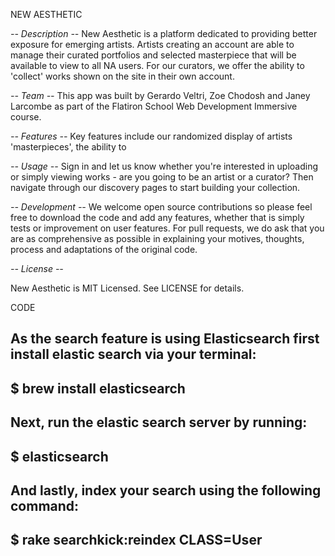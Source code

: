 NEW AESTHETIC

*-- Description --*
New Aesthetic is a platform dedicated to providing better exposure for emerging artists. Artists creating an account are able to manage their curated portfolios and selected masterpiece that will be available to view to all NA users. For our curators, we offer the ability to 'collect' works shown on the site in their own account.

*-- Team --*
This app was built by Gerardo Veltri, Zoe Chodosh and Janey Larcombe as part of the Flatiron School Web Development Immersive course.

*-- Features --*
Key features include our randomized display of artists 'masterpieces', the ability to

*-- Usage --*
Sign in and let us know whether you're interested in uploading or simply viewing works - are you going to be an artist or a curator? Then navigate through our discovery pages to start building your collection.

*-- Development --*
We welcome open source contributions so please feel free to download the code and add any features, whether that is simply tests or improvement on user features. For pull requests, we do ask that you are as comprehensive as possible in explaining your motives, thoughts, process and adaptations of the original code.

*-- License --*

New Aesthetic is MIT Licensed. See LICENSE for details.



CODE

As the search feature is using Elasticsearch first install elastic search via your terminal:
---------------------------
$ brew install elasticsearch
---------------------------

Next, run the elastic search server by running:
---------------------------
$ elasticsearch
---------------------------

And lastly, index your search using the following command:
---------------------------
$ rake searchkick:reindex CLASS=User
---------------------------
